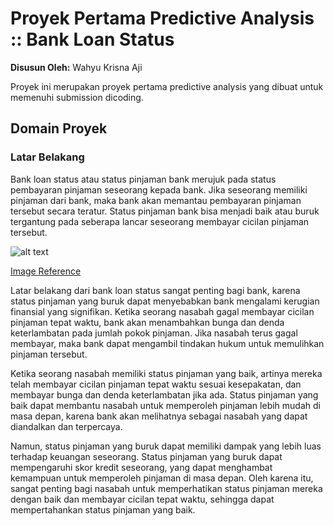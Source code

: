 # **Proyek Pertama Predictive Analysis :: Bank Loan Status**

**Disusun Oleh:** Wahyu Krisna Aji

Proyek ini merupakan proyek pertama predictive analysis yang dibuat untuk memenuhi submission dicoding.

## **Domain Proyek**

### **Latar Belakang**

Bank loan status atau status pinjaman bank merujuk pada status pembayaran pinjaman seseorang kepada bank. Jika seseorang memiliki pinjaman dari bank, maka bank akan memantau pembayaran pinjaman tersebut secara teratur. Status pinjaman bank bisa menjadi baik atau buruk tergantung pada seberapa lancar seseorang membayar cicilan pinjaman tersebut.

![alt text](https://www.flickr.com/photos/gotcredit/30023382120/in/photolist-MK4Fvj-JFYf3s-f%E2%80%A6)

<a href="https://www.flickr.com/photos/gotcredit/30023382120/in/photolist-MK4Fvj-JFYf3s-f%E2%80%A6">Image Reference</a>

Latar belakang dari bank loan status sangat penting bagi bank, karena status pinjaman yang buruk dapat menyebabkan bank mengalami kerugian finansial yang signifikan. Ketika seorang nasabah gagal membayar cicilan pinjaman tepat waktu, bank akan menambahkan bunga dan denda keterlambatan pada jumlah pokok pinjaman. Jika nasabah terus gagal membayar, maka bank dapat mengambil tindakan hukum untuk memulihkan pinjaman tersebut.

Ketika seorang nasabah memiliki status pinjaman yang baik, artinya mereka telah membayar cicilan pinjaman tepat waktu sesuai kesepakatan, dan membayar bunga dan denda keterlambatan jika ada. Status pinjaman yang baik dapat membantu nasabah untuk memperoleh pinjaman lebih mudah di masa depan, karena bank akan melihatnya sebagai nasabah yang dapat diandalkan dan terpercaya.

Namun, status pinjaman yang buruk dapat memiliki dampak yang lebih luas terhadap keuangan seseorang. Status pinjaman yang buruk dapat mempengaruhi skor kredit seseorang, yang dapat menghambat kemampuan untuk memperoleh pinjaman di masa depan. Oleh karena itu, sangat penting bagi nasabah untuk memperhatikan status pinjaman mereka dengan baik dan membayar cicilan tepat waktu, sehingga dapat mempertahankan status pinjaman yang baik.
